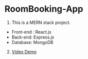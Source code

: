 # RoomBooking-App
1. This is a MERN stack project. 
* Front-end : React.js
* Back-end: Express.js
* Database: MongoDB
2. [Video Demo](https://www.youtube.com/shorts/Fotr1I2RghQ)
